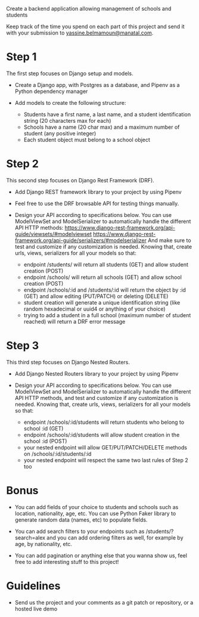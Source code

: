 Create a backend application allowing management of schools and students

Keep track of the time you spend on each part of this project and send it with your submission to [yassine.belmamoun@manatal.com](mailto:yassine.belmamoun@manatal.com).


# Step 1

The first step focuses on Django setup and models.

- Create a Django app, with Postgres as a database, and Pipenv as a Python dependency manager

- Add models to create the following structure:

  - Students have a first name, a last name, and a student identification string (20 characters max for each)
  - Schools have a name (20 char max) and a maximum number of student (any positive integer)
  - Each student object must belong to a school object


# Step 2

This second step focuses on Django Rest Framework (DRF).

- Add Django REST framework library to your project by using Pipenv

- Feel free to use the DRF browsable API for testing things manually.

- Design your API according to specifications below. You can use ModelViewSet and ModelSerializer to automatically handle the different API HTTP methods:
https://www.django-rest-framework.org/api-guide/viewsets/#modelviewset
https://www.django-rest-framework.org/api-guide/serializers/#modelserializer
And make sure to test and customize if any customization is needed. Knowing that, create urls, views, serializers for all your models so that:
  - endpoint /students/ will return all students (GET) and allow student creation (POST)
  - endpoint /schools/ will return all schools (GET) and allow school creation (POST)
  - endpoint /schools/:id and /students/:id will return the object by :id (GET) and allow editing (PUT/PATCH) or deleting (DELETE)
  - student creation will generate a unique identification string (like random hexadecimal or uuid4 or anything of your choice)
  - trying to add a student in a full school (maximum number of student reached) will return a DRF error message


# Step 3

This third step focuses on Django Nested Routers.

- Add Django Nested Routers library to your project by using Pipenv

- Design your API according to specifications below. You can use ModelViewSet and ModelSerializer to automatically handle the 
different API HTTP methods, and test and customize if any customization is needed. Knowing that, create urls, views, serializers for all your models so that:
  - endpoint /schools/:id/students will return students who belong to school :id (GET)
  - endpoint /schools/:id/students will allow student creation in the school :id (POST)
  - your nested endpoint will allow GET/PUT/PATCH/DELETE methods on /schools/:id/students/:id
  - your nested endpoint will respect the same two last rules of Step 2 too


# Bonus

- You can add fields of your choice to students and schools such as location, nationality, age, etc. You can use Python Faker library to generate random data (names, etc) to populate fields.

- You can add search filters to your endpoints such as /students/?search=alex and you can add ordering filters as well, for example by age, by nationality, etc.

- You can add pagination or anything else that you wanna show us, feel free to add interesting stuff to this project!


# Guidelines

- Send us the project and your comments as a git patch or repository, or a hosted live demo

